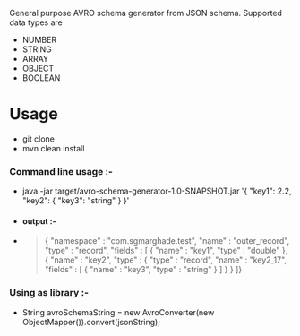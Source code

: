 General purpose AVRO schema generator from JSON schema.
Supported data types are

- NUMBER
- STRING
- ARRAY
- OBJECT
- BOOLEAN

# Usage
- git clone
- mvn clean install

### Command line usage :-

- java -jar target/avro-schema-generator-1.0-SNAPSHOT.jar 
'{
  "key1": 2.2,
  "key2": {
  	"key3": "string"
  }
}'

- #### output :-

- > {
  "namespace" : "com.sgmarghade.test",
  "name" : "outer_record",
  "type" : "record",
  "fields" : [ {
    "name" : "key1",
    "type" : "double"
  }, {
    "name" : "key2",
    "type" : {
      "type" : "record",
      "name" : "key2_17",
      "fields" : [ {
        "name" : "key3",
        "type" : "string"
      } ]
    }
  } ]}


### Using as library :-

-  String avroSchemaString = new AvroConverter(new ObjectMapper()).convert(jsonString);
